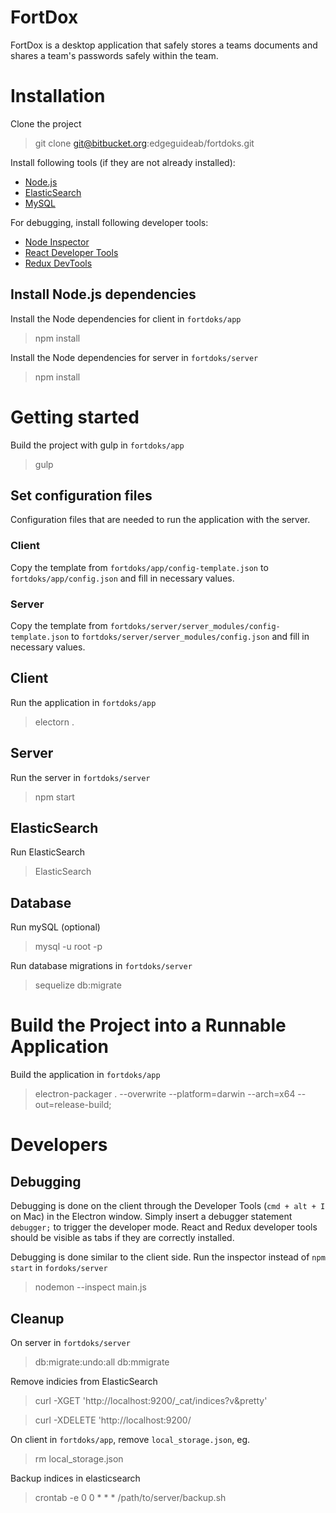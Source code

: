 # FortDox
FortDox is a desktop application that safely stores a teams documents and shares a team's passwords safely within the team.

# Installation
Clone the project
> git clone git@bitbucket.org:edgeguideab/fortdoks.git

Install following tools (if they are not already installed):

* [Node.js](https://nodejs.org/)
* [ElasticSearch](https://www.elastic.co/)
* [MySQL](https://www.mysql.com/)

For debugging, install following developer tools:

* [Node Inspector](https://github.com/node-inspector/node-inspector)
* [React Developer Tools](https://chrome.google.com/webstore/detail/react-developer-tools/fmkadmapgofadopljbjfkapdkoienihi?hl=en)
* [Redux DevTools](https://chrome.google.com/webstore/detail/redux-devtools/lmhkpmbekcpmknklioeibfkpmmfibljd?hl=en)

## Install Node.js dependencies
Install the Node dependencies for client in `fortdoks/app`
> npm install

Install the Node dependencies for server in `fortdoks/server`
> npm install

# Getting started
Build the project with gulp in `fortdoks/app`
> gulp

## Set configuration files
Configuration files that are needed to run the application with the server.

### Client
Copy the template from `fortdoks/app/config-template.json` to `fortdoks/app/config.json` and fill in necessary values.

### Server
Copy the template from `fortdoks/server/server_modules/config-template.json` to `fortdoks/server/server_modules/config.json` and fill in necessary values.

## Client
Run the application in `fortdoks/app`
> electorn .

## Server
Run the server in `fortdoks/server`
> npm start

## ElasticSearch
Run ElasticSearch
> ElasticSearch

## Database
Run mySQL (optional)
> mysql -u root -p

Run database migrations in `fortdoks/server`
> sequelize db:migrate

# Build the Project into a Runnable Application
Build the application in `fortdoks/app`
> electron-packager . --overwrite --platform=darwin --arch=x64 --out=release-build;

# Developers
## Debugging
Debugging is done on the client through the Developer Tools (`cmd + alt + I` on Mac) in the Electron window. Simply insert a debugger statement `debugger;` to trigger the developer mode. React and Redux developer tools should be visible as tabs if they are correctly installed.

Debugging is done similar to the client side. Run the inspector instead of `npm start` in `fordoks/server`
>nodemon --inspect main.js

## Cleanup
On server in `fortdoks/server`
> db:migrate:undo:all
> db:mmigrate

Remove indicies from ElasticSearch
> curl -XGET 'http://localhost:9200/_cat/indices?v&pretty'

> curl -XDELETE 'http://localhost:9200/<index>

On client in `fortdoks/app`, remove `local_storage.json`, eg.
> rm local_storage.json

Backup indices in elasticsearch
> crontab -e
> 0 0 * * * /path/to/server/backup.sh
